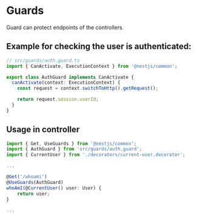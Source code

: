 # Guards

Guard can protect endpoints of the controllers.

## Example for checking the user is authenticated:
```ts
// src/guards/auth.guard.ts
import { CanActivate, ExecutionContext } from '@nestjs/common';

export class AuthGuard implements CanActivate {
  canActivate(context: ExecutionContext) {
    const request = context.switchToHttp().getRequest();

    return request.session.userId;
  }
}
```

## Usage in controller
```ts
import { Get, UseGuards } from '@nestjs/common';
import { AuthGuard } from 'src/guards/auth.guard';
import { CurrentUser } from './decorators/current-user.decorator';

...

@Get('/whoami')
@UseGuards(AuthGuard)
whoAmI(@CurrentUser() user: User) {
    return user;
}

...
```
